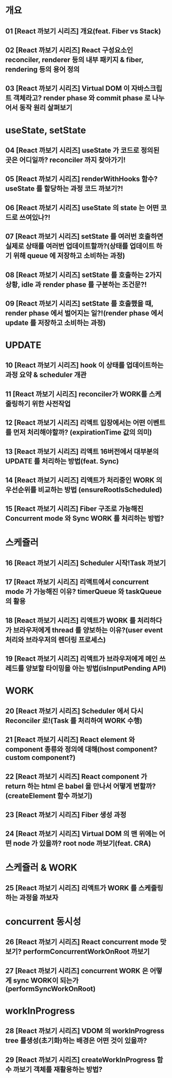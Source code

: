

# 개요
## 01  [React 까보기 시리즈] 개요(feat. Fiber vs Stack)
## 02  [React 까보기 시리즈] React 구성요소인 reconciler, renderer 등의 내부 패키지 & fiber, rendering 등의 용어 정의
## 03  [React 까보기 시리즈] Virtual DOM 이 자바스크립트 객체라고? render phase 와 commit phase 로 나누어서 동작 원리 살펴보기

# useState, setState
## 04  [React 까보기 시리즈] useState 가 코드로 정의된 곳은 어디일까? reconciler 까지 찾아가기!
## 05  [React 까보기 시리즈] renderWithHooks 함수? useState 를 할당하는 과정 코드 까보기?!
## 06  [React 까보기 시리즈] useState 의 state 는 어떤 코드로 쓰여있나?!
## 07  [React 까보기 시리즈] setState 를 여러번 호출하면 실제로 상태를 여러번 업데이트할까?(상태를 업데이트 하기 위해 queue 에 저장하고 소비하는 과정)
## 08  [React 까보기 시리즈] setState 를 호출하는 2가지 상황, idle 과 render phase 를 구분하는 조건문?!
## 09  [React 까보기 시리즈] setState 를 호출했을 때, render phase 에서 벌어지는 일?!(render phase 에서 update 를 저장하고 소비하는 과정)

# UPDATE
## 10  [React 까보기 시리즈] hook 이 상태를 업데이트하는 과정 요약 & scheduler 개관
## 11  [React 까보기 시리즈] reconciler가 WORK를 스케줄링하기 위한 사전작업
## 12  [React 까보기 시리즈] 리액트 입장에서는 어떤 이벤트를 먼저 처리해야할까? (expirationTime 값의 의미)
## 13  [React 까보기 시리즈] 리액트 16버전에서 대부분의 UPDATE 를 처리하는 방법(feat. Sync)
## 14  [React 까보기 시리즈] 리액트가 처리중인 WORK 의 우선순위를 비교하는 방법 (ensureRootIsScheduled)
## 15  [React 까보기 시리즈] Fiber 구조로 가능해진 Concurrent mode 와 Sync WORK 를 처리하는 방법?

# 스케쥴러
## 16  [React 까보기 시리즈] Scheduler 시작!Task 까보기
## 17  [React 까보기 시리즈] 리액트에서 concurrent mode 가 가능해진 이유? timerQueue 와 taskQueue 의 활용
## 18  [React 까보기 시리즈] 리액트가 WORK 를 처리하다가 브라우저에게 thread 를 양보하는 이유?(user event 처리와 브라우저의 렌더링 프로세스)
## 19  [React 까보기 시리즈] 리액트가 브라우저에게 메인 쓰레드를 양보할 타이밍을 아는 방법(isInputPending API)

# WORK
## 20  [React 까보기 시리즈] Scheduler 에서 다시 Reconciler 로!(Task 를 처리하여 WORK 수행)
## 21  [React 까보기 시리즈] React element 와 component 종류와 정의에 대해(host component? custom component?)
## 22  [React 까보기 시리즈] React component 가 return 하는 html 은 babel 을 만나서 어떻게 변할까?(createElement 함수 까보기)
## 23  [React 까보기 시리즈] Fiber 생성 과정
## 24  [React 까보기 시리즈] Virtual DOM 의 맨 위에는 어떤 node 가 있을까? root node 까보기(feat. CRA)

# 스케쥴러 & WORK
## 25  [React 까보기 시리즈] 리액트가 WORK 를 스케줄링하는 과정을 까보자

# concurrent 동시성
## 26  [React 까보기 시리즈] React concurrent mode 맛보기? performConcurrentWorkOnRoot 까보기
## 27  [React 까보기 시리즈] concurrent WORK 은 어떻게 sync WORK이 되는가(performSyncWorkOnRoot)

# workInProgress
## 28  [React 까보기 시리즈] VDOM 의 workInProgress tree 를생성(초기화)하는 배경은 어떤 것이 있을까?
## 29  [React 까보기 시리즈] createWorkInProgress 함수 까보기 객체를 재활용하는 방법?
